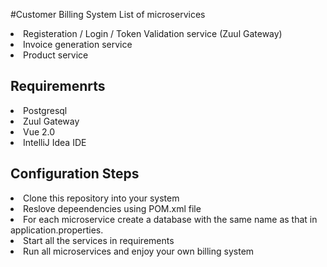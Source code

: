 #Customer Billing System
List of microservices
<li> Registeration / Login / Token Validation service (Zuul Gateway) </li>
<li> Invoice generation service </li>
<li> Product service </li>

 

<h2> Requiremenrts </h2>
<li> Postgresql </li>
<li> Zuul Gateway </li>
<li> Vue 2.0 </li>
<li> IntelliJ Idea IDE</li>

 


<h2> Configuration Steps </h2>
<li> Clone this repository into your system </li>
<li> Reslove depeendencies using POM.xml file </li>
<li> For each microservice create a database with the same name as that in application.properties. </li>
<li> Start all the services in requirements </li>
<li> Run all microservices and enjoy your own billing system </li>
